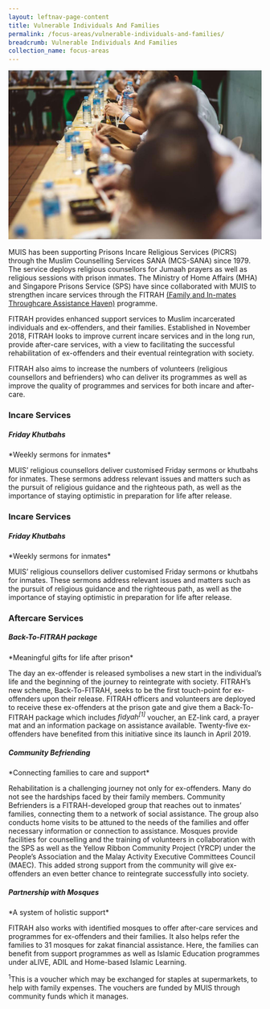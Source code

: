 ```yaml
---
layout: leftnav-page-content
title: Vulnerable Individuals And Families
permalink: /focus-areas/vulnerable-individuals-and-families/
breadcrumb: Vulnerable Individuals And Families
collection_name: focus-areas
---
```


![Vulnerable Individuals And Families](/images/focus-area-vulnerable.jpg)

MUIS has been supporting Prisons Incare Religious Services (PICRS) through the Muslim Counselling Services SANA (MCS-SANA) since 1979. The service deploys religious counsellors for Jumaah prayers as well as religious sessions with prison inmates. The Ministry of Home Affairs (MHA) and Singapore Prisons Service (SPS) have since collaborated with MUIS to strengthen incare services through the FITRAH <u>(Family and In-mates Throughcare Assistance Haven)</u> programme.

FITRAH provides enhanced support services to Muslim incarcerated individuals and ex-offenders, and their families. Established in November 2018, FITRAH looks to improve current incare services and in the long run, provide after-care services, with a view to facilitating the successful rehabilitation of ex-offenders and their eventual reintegration with society.

FITRAH also aims to increase the numbers of volunteers (religious counsellors and befrienders) who can deliver its programmes as well as improve the quality of programmes and services for both incare and after-care.

### **Incare Services**

##### **Friday Khutbahs**
<p class="desc">*Weekly sermons for inmates*</p>

MUIS’ religious counsellors deliver customised Friday sermons or khutbahs for inmates. These sermons address relevant issues and matters such as the pursuit of religious guidance and the righteous path, as well as the importance of staying optimistic in preparation for life after release.

### **Incare Services**

##### **Friday Khutbahs**
<p class="desc">*Weekly sermons for inmates*</p>

MUIS’ religious counsellors deliver customised Friday sermons or khutbahs for inmates. These sermons address relevant issues and matters such as the pursuit of religious guidance and the righteous path, as well as the importance of staying optimistic in preparation for life after release.

### **Aftercare Services**

##### **Back-To-FITRAH package**
<p class="desc">*Meaningful gifts for life after prison*</p>

The day an ex-offender is released symbolises a new start in the individual’s life and the beginning of the journey to reintegrate with society. FITRAH’s new scheme, Back-To-FITRAH, seeks to be the first touch-point for ex-offenders upon their release. FITRAH officers and volunteers are deployed to receive these ex-offenders at the prison gate and give them a Back-To-FITRAH package which includes *fidyah<sup>[1]</sup>* voucher, an EZ-link card, a prayer mat and an information package on assistance available. Twenty-five ex-offenders have benefited from this initiative since its launch in April 2019.

##### **Community Befriending**
<p class="desc">*Connecting families to care and support*</p>

Rehabilitation is a challenging journey not only for ex-offenders. Many do not see the hardships faced by their family members. Community Befrienders is a FITRAH-developed group that reaches out to inmates’ families, connecting them to a network of social assistance. The group also conducts home visits to be attuned to the needs of the families and offer necessary information or connection to assistance. Mosques provide facilities for counselling and the training of volunteers in collaboration with the SPS as well as the Yellow Ribbon Community Project (YRCP) under the People’s Association and the Malay Activity Executive Committees Council (MAEC). This added strong support from the community will give ex-offenders an even better chance to reintegrate successfully into society.

##### **Partnership with Mosques**
<p class="desc">*A system of holistic support*</p>

FITRAH also works with identified mosques to offer after-care services and programmes for ex-offenders and their families. It also helps refer the families to 31 mosques for zakat financial assistance. Here, the families can benefit from support programmes as well as Islamic Education programmes under aLIVE, ADIL and Home-based Islamic Learning.

<sup>1</sup>This is a voucher which may be exchanged for staples at supermarkets, to help with family expenses. The vouchers are funded by MUIS through community funds which it
manages.




